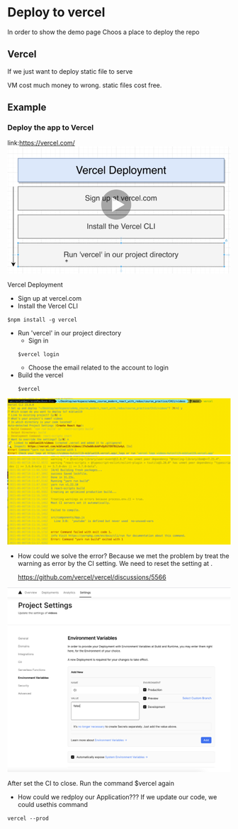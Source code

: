 # Deploy to vercel 

In order to show the demo page
Choos a place to deploy the repo

## Vercel
If we just want to deploy static file to serve

VM cost much money to wrong.
static files cost free.

## Example 
### Deploy the app to Vercel
link:https://vercel.com/
![](./images/2021-06-06-17-59-37.png)

Vercel Deployment
- Sign up at vercel.com
- Install the Vercel CLI
```
$npm install -g vercel
```    
- Run 'vercel' in our project directory
    - Sign in 
    ```
    $vercel login
    ```    
    - Choose the email related to the account to login
- Build the vercel
    ```
    $vercel
    ```
![](./images/2021-06-06-18-22-43.png)
![](./images/2021-06-06-18-23-14.png)

- How could we solve the error?
    Because we met the problem by treat the warning as error by the CI setting. We need to reset the setting at .

    https://github.com/vercel/vercel/discussions/5566



![](./images/2021-06-06-18-28-25.png)

After set the CI to close.
Run the command $vercel again


- How could we redploy our Application???
If we update our code, we could usethis command
```
vercel --prod
```